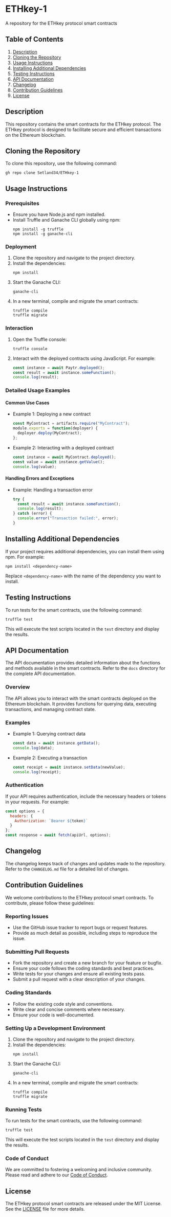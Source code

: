 # ETHkey-1
A repository for the ETHkey protocol smart contracts

## Table of Contents
1. [Description](#description)
2. [Cloning the Repository](#cloning-the-repository)
3. [Usage Instructions](#usage-instructions)
4. [Installing Additional Dependencies](#installing-additional-dependencies)
5. [Testing Instructions](#testing-instructions)
6. [API Documentation](#api-documentation)
7. [Changelog](#changelog)
8. [Contribution Guidelines](#contribution-guidelines)
9. [License](#license)

## Description
This repository contains the smart contracts for the ETHkey protocol. The ETHkey protocol is designed to facilitate secure and efficient transactions on the Ethereum blockchain.

## Cloning the Repository
To clone this repository, use the following command:
```
gh repo clone Setland34/ETHkey-1
```

## Usage Instructions
### Prerequisites
- Ensure you have Node.js and npm installed.
- Install Truffle and Ganache CLI globally using npm:
  ```
  npm install -g truffle
  npm install -g ganache-cli
  ```

### Deployment
1. Clone the repository and navigate to the project directory.
2. Install the dependencies:
   ```
   npm install
   ```
3. Start the Ganache CLI:
   ```
   ganache-cli
   ```
4. In a new terminal, compile and migrate the smart contracts:
   ```
   truffle compile
   truffle migrate
   ```

### Interaction
1. Open the Truffle console:
   ```
   truffle console
   ```
2. Interact with the deployed contracts using JavaScript. For example:
   ```javascript
   const instance = await Paytr.deployed();
   const result = await instance.someFunction();
   console.log(result);
   ```

### Detailed Usage Examples
#### Common Use Cases
- Example 1: Deploying a new contract
  ```javascript
  const MyContract = artifacts.require("MyContract");
  module.exports = function(deployer) {
    deployer.deploy(MyContract);
  };
  ```

- Example 2: Interacting with a deployed contract
  ```javascript
  const instance = await MyContract.deployed();
  const value = await instance.getValue();
  console.log(value);
  ```

#### Handling Errors and Exceptions
- Example: Handling a transaction error
  ```javascript
  try {
    const result = await instance.someFunction();
    console.log(result);
  } catch (error) {
    console.error("Transaction failed:", error);
  }
  ```

## Installing Additional Dependencies
If your project requires additional dependencies, you can install them using npm. For example:
```
npm install <dependency-name>
```
Replace `<dependency-name>` with the name of the dependency you want to install.

## Testing Instructions
To run tests for the smart contracts, use the following command:
```
truffle test
```
This will execute the test scripts located in the `test` directory and display the results.

## API Documentation
The API documentation provides detailed information about the functions and methods available in the smart contracts. Refer to the `docs` directory for the complete API documentation.

### Overview
The API allows you to interact with the smart contracts deployed on the Ethereum blockchain. It provides functions for querying data, executing transactions, and managing contract state.

### Examples
- Example 1: Querying contract data
  ```javascript
  const data = await instance.getData();
  console.log(data);
  ```

- Example 2: Executing a transaction
  ```javascript
  const receipt = await instance.setData(newValue);
  console.log(receipt);
  ```

### Authentication
If your API requires authentication, include the necessary headers or tokens in your requests. For example:
```javascript
const options = {
  headers: {
    Authorization: `Bearer ${token}`
  }
};
const response = await fetch(apiUrl, options);
```

## Changelog
The changelog keeps track of changes and updates made to the repository. Refer to the `CHANGELOG.md` file for a detailed list of changes.

## Contribution Guidelines
We welcome contributions to the ETHkey protocol smart contracts. To contribute, please follow these guidelines:

### Reporting Issues
- Use the GitHub issue tracker to report bugs or request features.
- Provide as much detail as possible, including steps to reproduce the issue.

### Submitting Pull Requests
- Fork the repository and create a new branch for your feature or bugfix.
- Ensure your code follows the coding standards and best practices.
- Write tests for your changes and ensure all existing tests pass.
- Submit a pull request with a clear description of your changes.

### Coding Standards
- Follow the existing code style and conventions.
- Write clear and concise comments where necessary.
- Ensure your code is well-documented.

### Setting Up a Development Environment
1. Clone the repository and navigate to the project directory.
2. Install the dependencies:
   ```
   npm install
   ```
3. Start the Ganache CLI:
   ```
   ganache-cli
   ```
4. In a new terminal, compile and migrate the smart contracts:
   ```
   truffle compile
   truffle migrate
   ```

### Running Tests
To run tests for the smart contracts, use the following command:
```
truffle test
```
This will execute the test scripts located in the `test` directory and display the results.

### Code of Conduct
We are committed to fostering a welcoming and inclusive community. Please read and adhere to our [Code of Conduct](CODE_OF_CONDUCT.md).

## License
The ETHkey protocol smart contracts are released under the MIT License. See the [LICENSE](LICENSE) file for more details.
